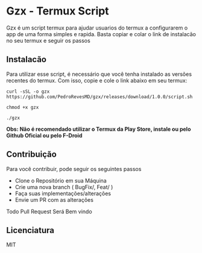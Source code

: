 # Gzx - Termux Script

Gzx é um script termux para ajudar usuarios do termux a 
configurarem o app de uma forma simples e rapida. Basta 
copiar e colar o link de instalacão no seu termux e
seguir os passos

## Instalacão

Para utilizar esse script, é necessário que você tenha 
instalado as versões recentes do termux. Com isso, copie
e cole o link abaixo em seu termux:

`curl -sSL -o gzx https://github.com/PedroRevesMD/gzx/releases/download/1.0.0/script.sh`

`chmod +x gzx`

`./gzx`

**Obs: Não é recomendado utilizar o Termux da Play Store, instale ou pelo Github Oficial ou pelo F-Droid**

## Contribuição 

Para você contribuir, pode seguir os seguintes passos 

- Clone o Repositório em sua Máquina
- Crie uma nova branch ( BugFix/, Feat/ )
- Faça suas implementações/alterações
- Envie um PR com as alterações

Todo Pull Request Será Bem vindo

## Licenciatura 
MIT
